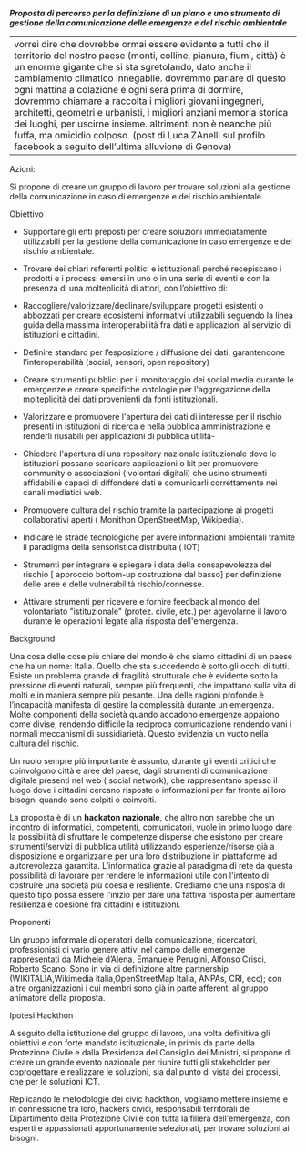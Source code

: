 **_Proposta di percorso per la definizione di un piano e uno strumento di gestione della comunicazione delle emergenze e del rischio ambientale_**


<table>
 <tr>
 <td> 
vorrei dire che dovrebbe ormai essere evidente a tutti che il territorio del nostro paese (monti, colline, pianura, fiumi, città) è un enorme gigante che si sta sgretolando, dato anche il cambiamento climatico innegabile. dovremmo parlare di questo ogni mattina a colazione e ogni sera prima di dormire, dovremmo chiamare a raccolta i migliori giovani ingegneri, architetti, geometri e urbanisti, i migliori anziani memoria storica dei luoghi, per uscirne insieme. altrimenti non è neanche più fuffa, ma omicidio colposo.
(post di Luca ZAnelli sul profilo  facebook  a seguito dell’ultima alluvione di Genova)</td>
 </tr>
</table>


Azioni:

Si propone di creare un gruppo di lavoro per trovare soluzioni alla gestione della comunicazione in caso di emergenze e del rischio ambientale.

Obiettivo

- Supportare gli enti preposti per creare soluzioni immediatamente utilizzabili per la gestione della comunicazione in caso emergenze e del rischio ambientale.

- Trovare dei chiari referenti politici e istituzionali perché recepiscano i prodotti e i processi emersi in uno o in una serie di eventi e con la presenza di una molteplicità di attori, con l’obiettivo di:

 

* Raccogliere/valorizzare/declinare/sviluppare progetti esistenti o abbozzati per creare ecosistemi informativi utilizzabili seguendo la linea guida della massima interoperabilità fra dati e applicazioni al servizio di istituzioni e cittadini.

 

* Definire standard per l’esposizione / diffusione dei dati, garantendone l’interoperabilità (social, sensori, open repository)

* Creare strumenti pubblici per il monitoraggio dei social media durante le emergenze e creare specifiche ontologie per l'aggregazione della molteplicità dei dati provenienti da fonti istituzionali.

 

*  Valorizzare e promuovere l'apertura dei dati di interesse per il rischio presenti in istituzioni di ricerca e nella pubblica amministrazione e renderli riusabili per applicazioni di pubblica utilità-

 

*  Chiedere l'apertura di una repository nazionale istituzionale dove le istituzioni possano scaricare applicazioni o kit per promuovere  community o associazioni ( volontari digitali) che usino strumenti affidabili e capaci di diffondere dati e comunicarli correttamente nei canali mediatici web.

 

*  Promuovere cultura del rischio tramite la partecipazione ai progetti collaborativi aperti ( Monithon OpenStreetMap, Wikipedia).

 

*  Indicare le strade tecnologiche per avere informazioni ambientali tramite il paradigma della sensoristica distribuita ( IOT)

 

*  Strumenti per integrare e spiegare i data della consapevolezza del rischio [ approccio bottom-up costruzione dal basso] per definizione delle aree e delle vulnerabilità rischio/connesse.

 

* Attivare strumenti per ricevere e fornire feedback al mondo del volontariato  "istituzionale" (protez. civile, etc.) per agevolarne il lavoro durante le operazioni legate alla risposta dell'emergenza.

Background

Una cosa delle cose più chiare del mondo è che siamo cittadini  di un paese che ha un nome: Italia. Quello che sta succedendo è sotto gli occhi di tutti. Esiste un problema grande di fragilità strutturale che è evidente sotto la pressione di eventi naturali, sempre più frequenti, che impattano sulla vita di molti e in maniera sempre più pesante. Una delle ragioni profonde è l’incapacità manifesta di gestire la complessità durante un emergenza. Molte componenti della società quando accadono emergenze appaiono come divise, rendendo difficile la reciproca comunicazione rendendo vani  i normali meccanismi di  sussidiarietà. Questo evidenzia un vuoto nella cultura del rischio.

Un ruolo sempre più importante è assunto, durante gli eventi critici che coinvolgono città e aree del paese, dagli strumenti di comunicazione digitale presenti nel web ( social network), che rappresentano spesso il luogo dove i cittadini cercano risposte o informazioni  per far fronte ai loro bisogni quando sono colpiti o coinvolti.

La proposta è di un **hackaton nazionale**, che altro non sarebbe che un incontro di informatici, competenti, comunicatori, vuole in primo luogo dare la possibilità di sfruttare le competenze disperse che esistono per creare strumenti/servizi di pubblica utilità  utilizzando esperienze/risorse già a disposizione e organizzarle per una loro distribuzione in piattaforme ad autorevolezza garantita. L’informatica grazie al paradigma di rete da questa possibilità di lavorare per rendere le informazioni utile con l'intento di costruire una società più coesa e resiliente. Crediamo che una risposta di questo tipo possa essere l'inizio per dare una fattiva risposta per aumentare resilienza e coesione fra cittadini e istituzioni.

Proponenti

Un gruppo informale di operatori della comunicazione, ricercatori, professionisti di vario genere attivi nel campo delle emergenze rappresentati da Michele d’Alena, Emanuele Perugini, Alfonso Crisci, Roberto Scano. Sono in via di definizione altre partnership (WIKITALIA,Wikimedia italia,OpenStreetMap Italia, ANPAs, CRI, ecc); con altre organizzazioni i cui membri sono già in parte afferenti al gruppo animatore della proposta.

Ipotesi Hackthon

A seguito della istituzione del gruppo di lavoro, una volta definitiva gli obiettivi e con forte mandato istituzionale, in primis da parte della Protezione Civile e dalla Presidenza del Consiglio dei Ministri, si propone di creare un grande evento nazionale per riunire tutti gli stakeholder per coprogettare e realizzare le soluzioni, sia dal punto di vista dei processi, che per le soluzioni ICT.

Replicando le metodologie dei civic hackthon, vogliamo mettere insieme e in connessione tra loro, hackers civici, responsabili territorali del Dipartimento della Protezione Civile con tutta la filiera dell'emergenza, con esperti e appassionati apportunamente selezionati,  per trovare soluzioni ai bisogni.
